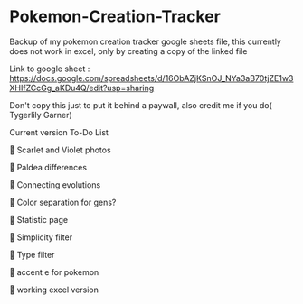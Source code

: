 # Pokemon-Creation-Tracker
Backup of my pokemon creation tracker google sheets file, this currently does not work in excel, only by creating a copy of the linked file

Link to google sheet : https://docs.google.com/spreadsheets/d/16ObAZjKSnOJ_NYa3aB70tjZE1w3XHIfZCcGg_aKDu4Q/edit?usp=sharing 

Don't copy this just to put it behind a paywall, also credit me if you do( Tygerlily Garner)

Current version To-Do List

:black_square_button: Scarlet and Violet photos

:black_square_button: Paldea differences

:black_square_button: Connecting evolutions

:black_square_button: Color separation for gens?

:black_square_button: Statistic page 

:black_square_button: Simplicity filter

:black_square_button: Type filter

:black_square_button: accent e for pokemon

:black_square_button: working excel version
